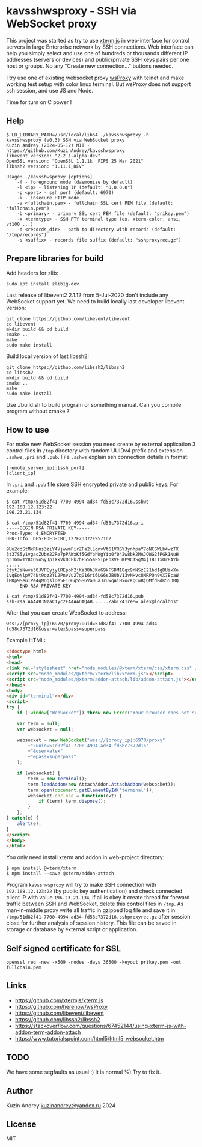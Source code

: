 # kavsshwsproxy - SSH via WebSocket proxy

This project was started as try to use [xterm.js](https://github.com/xtermjs/xterm.js)
in web-interface for control servers in large Enterprise network by SSH connections.
Web interface can help you simply select and use one of hundreds or thousands different
IP addresses (servers or devices) and public/private SSH keys pairs per one host or
groups. No any "Create new connection..." buttons needed.

I try use one of existing websocket proxy [wsProxy](https://github.com/herenow/wsProxy)
with telnet and make working test setup with color linux terminal. But wsProxy does not
support ssh session, and use JS and Node.

Time for turn on C power !

## Help

```
$ LD_LIBRARY_PATH=/usr/local/lib64 ./kavsshwsproxy -h
kavsshwsproxy (v0.3) SSH via WebSocket proxy
Kuzin Andrey (2024-05-12) MIT - https://github.com/KuzinAndrey/kavsshwsproxy
libevent version: "2.2.1-alpha-dev"
OpenSSL version: "OpenSSL 1.1.1k  FIPS 25 Mar 2021"
libssh2 version: "1.11.1_DEV"

Usage: ./kavsshwsproxy [options]
	-f - foreground mode (daemonize by default)
	-l <ip> - listening IP (default: "0.0.0.0")
	-p <port> - ssh port (default: 6970)
	-k - insecure HTTP mode
	-a <fullchain.pem> - fullchain SSL cert PEM file (default: "fullchain.pem")
	-b <primary> - primary SSL cert PEM file (default: "prikey.pem")
	-x <termtype> - SSH PTY terminal type (ex. xterm-color, ansi, vt100 ...)
	-d <records_dir> - path to directory with records (default: "/tmp/records")
	-s <suffix> - records file suffix (default: "sshproxyrec.gz")
```

## Prepare libraries for build

Add headers for zlib:
```shell
sudo apt install zlib1g-dev
```

Last release of libevent2 2.1.12 from 5-Jul-2020 don't include any WebSocket support yet.
We need to build locally last developer libevent version:
```shell
git clone https://github.com/libevent/libevent
cd libevent
mkdir build && cd build
cmake ..
make
sudo make install
```

Build local version of last libssh2:
```shell
git clone https://github.com/libssh2/libssh2
cd libssh2
mkdir build && cd build
cmake ..
make
sudo make install
```

Use ./build.sh to build program or something manual. Can you compile program without cmake ?

## How to use

For make new WebSocket session you need create by external application 3 control files
in `/tmp` directory with random UUIDv4 prefix and extension `.sshws`,`.pri` and `.pub`.
File `.sshws` explain ssh connection details in format:
```
[remote_server_ip]:[ssh_port]
[client_ip]
```
In `.pri` and `.pub` file store SSH encrypted private and public keys.
For example:

```shell
$ cat /tmp/51d82f41-7700-4994-ad34-fd58c7372d16.sshws
192.168.12.123:22
196.23.21.134

$ cat /tmp/51d82f41-7700-4994-ad34-fd58c7372d16.pri
-----BEGIN RSA PRIVATE KEY-----
Proc-Type: 4,ENCRYPTED
DEK-Info: DES-EDE3-CBC,127E23372F957102

9Uu2cdStMxRHns3ziY4VjwwmFirZFa2lLqnvVt61VRGY3ynhpaY7oNCGWLb4wzTX
3t37S5y1vgacZUbY22Re7pPAWxKf5GdYohWgYio0f042w8bk2MAJOWG2fPGk1NuH
q31Gmw1Y8COvoSyJp1XkVk0CPk7hF555aESTpEbXVEuKP9C1SgM4j1BLTxOrPAYb
.....
2tytJiNwve30JVPEyjylREpbh2jKa38hJKoG9kFSDM18qx9nNSzE21bdIgDUixXo
1vqEoNlpV74Nt9qz2YL2PnvVu27qG16ri6LG6sJBUbV13vNHvc8MRPOn9vX7EcaW
iHDp9SeuIPe4qMDqslDe5E1O6qSSS6Va0uaJruwqAiHxocKQCwBjQMfdBdK553BQ
-----END RSA PRIVATE KEY-----

$ cat /tmp/51d82f41-7700-4994-ad34-fd58c7372d16.pub
ssh-rsa AAAAB3NzaC1yc2EAAAADAQAB......ZabTZ41reM= alex@localhost
```
After that you can create WebSocket to address:
```
wss://[proxy_ip]:6970/proxy?uuid=51d82f41-7700-4994-ad34-fd58c7372d16&user=alex&pass=superpass
```

Example HTML:
```html
<!doctype html>
<html>
<head>
<link rel="stylesheet" href="node_modules/@xterm/xterm/css/xterm.css" />
<script src="node_modules/@xterm/xterm/lib/xterm.js"></script>
<script src="node_modules/@xterm/addon-attach/lib/addon-attach.js"></script>
</head>
<body>
<div id="terminal"></div>
<script>
try {
	if (!window["WebSocket"]) throw new Error("Your browser does not support WebSockets");

	var term = null;
	var websocket = null;

	websocket = new WebSocket("wss://[proxy_ip]:6970/proxy"
		+"?uuid=51d82f41-7700-4994-ad34-fd58c7372d16"
		+"&user=alex"
		+"&pass=superpass"
	);

	if (websocket) {
		term = new Terminal();
		term.loadAddon(new AttachAddon.AttachAddon(websocket));
		term.open(document.getElementById('terminal'));
		websocket.onclose = function(evt) {
			if (term) term.dispose();
		}
	};
} catch(e) {
	alert(e);
}
</script>
</body>
</html>
```
You only need install xterm and addon in web-project directory:
```
$ npm install @xterm/xterm
$ npm install --save @xterm/addon-attach
```

Program `kavsshwsproxy` will try to make SSH connection with `192.168.12.123:22` (by public
key authentication) and check connected client IP with value `196.23.21.134`, if all is okey
it create thread for forward traffic between SSH and WebSocket, delete this control files
in `/tmp`. As man-in-middle proxy write all traffic in gzipped log file and save it in
`/tmp/51d82f41-7700-4994-ad34-fd58c7372d16.sshproxyrec.gz` after session close for further
analysis of session history. This file can be saved in storage or database by external
script or application.

## Self signed certificate for SSL

```shell
openssl req -new -x509 -nodes -days 36500 -keyout prikey.pem -out fullchain.pem
```

## Links

* https://github.com/xtermjs/xterm.js
* https://github.com/herenow/wsProxy
* https://github.com/libevent/libevent
* https://github.com/libssh2/libssh2
* https://stackoverflow.com/questions/67452144/using-xterm-js-with-addon-term-addon-attach
* https://www.tutorialspoint.com/html5/html5_websocket.htm

## TODO

We have some segfaults as usual :) It is normal %) Try to fix it.

## Author

Kuzin Andrey <kuzinandrey@yandex.ru> 2024

## License

MIT
